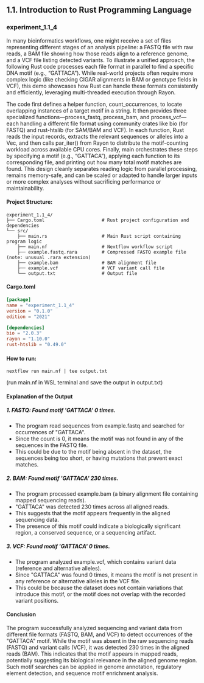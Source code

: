 ## 1.1. Introduction to Rust Programming Language

### experiment_1.1_4

In many bioinformatics workflows, one might receive a set of files representing different stages of an analysis pipeline: a FASTQ file with raw reads, a BAM file showing how those reads align to a reference genome, and a VCF file listing detected variants. To illustrate a unified approach, the following Rust code processes each file format in parallel to find a specific DNA motif (e.g., “GATTACA”). While real-world projects often require more complex logic (like checking CIGAR alignments in BAM or genotype fields in VCF), this demo showcases how Rust can handle these formats consistently and efficiently, leveraging multi-threaded execution through Rayon.

The code first defines a helper function, count_occurrences, to locate overlapping instances of a target motif in a string. It then provides three specialized functions—process_fastq, process_bam, and process_vcf—each handling a different file format using community crates like bio (for FASTQ) and rust-htslib (for SAM/BAM and VCF). In each function, Rust reads the input records, extracts the relevant sequences or alleles into a Vec<String>, and then calls par_iter() from Rayon to distribute the motif-counting workload across available CPU cores. Finally, main orchestrates these steps by specifying a motif (e.g., “GATTACA”), applying each function to its corresponding file, and printing out how many total motif matches are found. This design cleanly separates reading logic from parallel processing, remains memory-safe, and can be scaled or adapted to handle larger inputs or more complex analyses without sacrificing performance or maintainability.

#### Project Structure:

```plaintext
experiment_1.1_4/
├── Cargo.toml                     # Rust project configuration and dependencies
└── src/
    ├── main.rs                    # Main Rust script containing program logic
    ├── main.nf                    # Nextflow workflow script
    ├── example.fastq.rara         # Compressed FASTQ example file (note: unusual .rara extension)
    ├── example.bam                # BAM alignment file
    ├── example.vcf                # VCF variant call file
    └── output.txt                 # Output file
```

#### Cargo.toml

```toml
[package]
name = "experiment_1.1_4"
version = "0.1.0"
edition = "2021"

[dependencies]
bio = "2.0.3"
rayon = "1.10.0"
rust-htslib = "0.49.0"
```

#### How to run:

```nextflow
nextflow run main.nf | tee output.txt
```

(run main.nf in WSL terminal and save the output in output.txt)


#### Explanation of the Output

##### 1. FASTQ: Found motif 'GATTACA' 0 times.

* The program read sequences from example.fastq and searched for occurrences of "GATTACA".
* Since the count is 0, it means the motif was not found in any of the sequences in the FASTQ file.
* This could be due to the motif being absent in the dataset, the sequences being too short, or having mutations that prevent exact matches.

##### 2. BAM: Found motif 'GATTACA' 230 times.

* The program processed example.bam (a binary alignment file containing mapped sequencing reads).
* "GATTACA" was detected 230 times across all aligned reads.
* This suggests that the motif appears frequently in the aligned sequencing data.
* The presence of this motif could indicate a biologically significant region, a conserved sequence, or a sequencing artifact.

##### 3. VCF: Found motif 'GATTACA' 0 times.

* The program analyzed example.vcf, which contains variant data (reference and alternative alleles).
* Since "GATTACA" was found 0 times, it means the motif is not present in any reference or alternative alleles in the VCF file.
* This could be because the dataset does not contain variations that introduce this motif, or the motif does not overlap with the recorded variant positions.

#### Conclusion
The program successfully analyzed sequencing and variant data from different file formats (FASTQ, BAM, and VCF) to detect occurrences of the "GATTACA" motif. While the motif was absent in the raw sequencing reads (FASTQ) and variant calls (VCF), it was detected 230 times in the aligned reads (BAM). This indicates that the motif appears in mapped reads, potentially suggesting its biological relevance in the aligned genome region. Such motif searches can be applied in genome annotation, regulatory element detection, and sequence motif enrichment analysis.


















